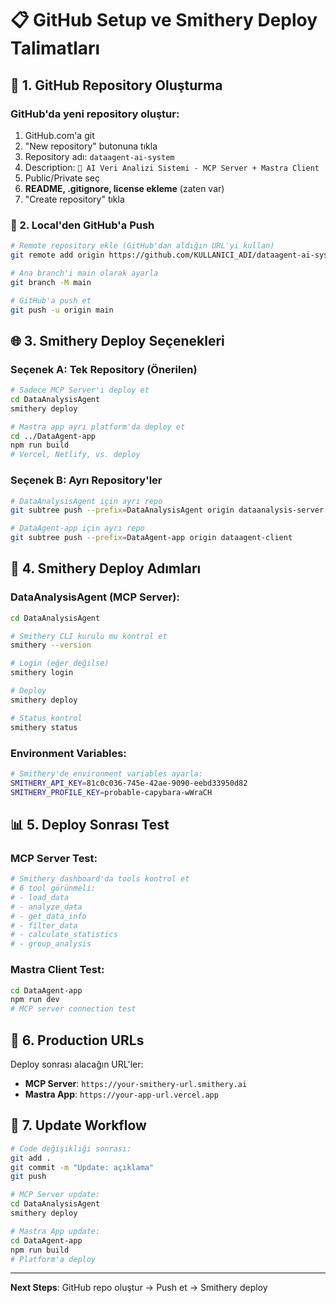 # 📋 GitHub Setup ve Smithery Deploy Talimatları

## 🔗 1. GitHub Repository Oluşturma

### GitHub'da yeni repository oluştur:
1. GitHub.com'a git
2. "New repository" butonuna tıkla
3. Repository adı: `dataagent-ai-system`
4. Description: `🤖 AI Veri Analizi Sistemi - MCP Server + Mastra Client`
5. Public/Private seç
6. **README, .gitignore, license ekleme** (zaten var)
7. "Create repository" tıkla

### 🚀 2. Local'den GitHub'a Push

```bash
# Remote repository ekle (GitHub'dan aldığın URL'yi kullan)
git remote add origin https://github.com/KULLANICI_ADI/dataagent-ai-system.git

# Ana branch'i main olarak ayarla
git branch -M main

# GitHub'a push et
git push -u origin main
```

## 🌐 3. Smithery Deploy Seçenekleri

### Seçenek A: Tek Repository (Önerilen)
```bash
# Sadece MCP Server'ı deploy et
cd DataAnalysisAgent
smithery deploy

# Mastra app ayrı platform'da deploy et
cd ../DataAgent-app
npm run build
# Vercel, Netlify, vs. deploy
```

### Seçenek B: Ayrı Repository'ler
```bash
# DataAnalysisAgent için ayrı repo
git subtree push --prefix=DataAnalysisAgent origin dataanalysis-server

# DataAgent-app için ayrı repo  
git subtree push --prefix=DataAgent-app origin dataagent-client
```

## 🔧 4. Smithery Deploy Adımları

### DataAnalysisAgent (MCP Server):
```bash
cd DataAnalysisAgent

# Smithery CLI kurulu mu kontrol et
smithery --version

# Login (eğer değilse)
smithery login

# Deploy
smithery deploy

# Status kontrol
smithery status
```

### Environment Variables:
```bash
# Smithery'de environment variables ayarla:
SMITHERY_API_KEY=81c0c036-745e-42ae-9090-eebd33950d82
SMITHERY_PROFILE_KEY=probable-capybara-wWraCH
```

## 📊 5. Deploy Sonrası Test

### MCP Server Test:
```bash
# Smithery dashboard'da tools kontrol et
# 6 tool görünmeli:
# - load_data
# - analyze_data  
# - get_data_info
# - filter_data
# - calculate_statistics
# - group_analysis
```

### Mastra Client Test:
```bash
cd DataAgent-app
npm run dev
# MCP server connection test
```

## 🎯 6. Production URLs

Deploy sonrası alacağın URL'ler:
- **MCP Server**: `https://your-smithery-url.smithery.ai`
- **Mastra App**: `https://your-app-url.vercel.app`

## 🔄 7. Update Workflow

```bash
# Code değişikliği sonrası:
git add .
git commit -m "Update: açıklama"
git push

# MCP Server update:
cd DataAnalysisAgent
smithery deploy

# Mastra App update:
cd DataAgent-app
npm run build
# Platform'a deploy
```

---
**Next Steps**: GitHub repo oluştur → Push et → Smithery deploy 